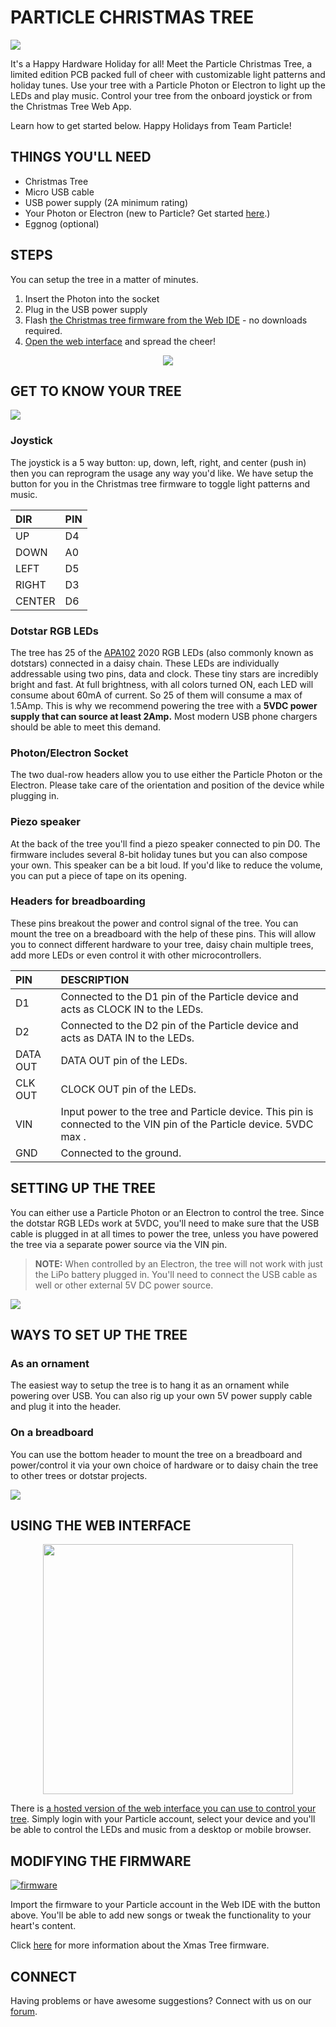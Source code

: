 # PARTICLE CHRISTMAS TREE

![](/hardware/images/header.jpg)

It's a Happy Hardware Holiday for all! Meet the Particle Christmas Tree, a limited edition PCB packed full of cheer with customizable light patterns and holiday tunes. Use your tree with a Particle Photon or Electron to light up the LEDs and play music. Control your tree from the onboard joystick or from the Christmas Tree Web App.

Learn how to get started below. Happy Holidays from Team Particle!

## THINGS YOU'LL NEED
 - Christmas Tree
 - Micro USB cable
 - USB power supply (2A minimum rating)
 - Your Photon or Electron (new to Particle? Get started [here](https://docs.particle.io/guide/getting-started).)
 - Eggnog (optional)

## STEPS 

You can setup the tree in a matter of minutes.

1. Insert the Photon into the socket
1. Plug in the USB power supply
1. Flash [the Christmas tree firmware from the Web IDE][Firmware shared app] - no downloads required.
1. [Open the web interface][Web interface] and spread the cheer!

[Firmware shared app]: https://go.particle.io/shared_apps/5a3f997de240b9471e001108
[Web interface]: https://spark.github.io/xmastree

<p align="center">
<img src="/hardware/images/steps-all.png">
</p>

## GET TO KNOW YOUR TREE

![](/hardware/images/description.png)

### Joystick

The joystick is a 5 way button: up, down, left, right, and center (push in) then you can reprogram the usage any way you'd like. We have setup the button for you in the Christmas tree firmware to toggle light patterns and music.

|DIR   | PIN |
|:---  |:--- |
|UP    |D4| 
|DOWN  |A0|
|LEFT  |D5|
|RIGHT |D3|
|CENTER|D6|

### Dotstar RGB LEDs

The tree has 25 of the [APA102](http://www.led-color.com/upload/201604/APA102-2020%20SMD%20LED.pdf) 2020 RGB LEDs (also commonly known as dotstars) connected in a daisy chain. These LEDs are individually addressable using two pins, data and clock. These tiny stars are incredibly bright and fast. At full brightness, with all colors turned ON, each LED will consume about 60mA of current. So 25 of them will consume a max of 1.5Amp. This is why we recommend powering the tree with a **5VDC power supply that can source at least 2Amp.** Most modern USB phone chargers should be able to meet this demand.

### Photon/Electron Socket

The two dual-row headers allow you to use either the Particle Photon or the Electron. Please take care of the orientation and position of the device while plugging in.

### Piezo speaker

At the back of the tree you'll find a piezo speaker connected to pin D0. The firmware includes several 8-bit holiday tunes but you can also compose your own. This speaker can be a bit loud. If you'd like to reduce the volume, you can put a piece of tape on its opening.

### Headers for breadboarding

These pins breakout the power and control signal of the tree. You can mount the tree on a breadboard with the help of these pins. This will allow you to connect different hardware to your tree, daisy chain multiple trees, add more LEDs or even control it with other microcontrollers.


|PIN     |DESCRIPTION|
|:-------|:----------|
|D1      | Connected to the D1 pin of the Particle device and acts as CLOCK IN to the LEDs.|
|D2      | Connected to the D2 pin of the Particle device and acts as DATA IN to the LEDs.|
|DATA OUT| DATA OUT pin of the LEDs.|
|CLK OUT | CLOCK OUT pin of the LEDs.|
|VIN     | Input power to the tree and Particle device. This pin is connected to the VIN pin of the Particle device. 5VDC max .|
|GND     | Connected to the ground.|

## SETTING UP THE TREE 

You can either use a Particle Photon or an Electron to control the tree. Since the dotstar RGB LEDs work at 5VDC, you'll need to make sure that the USB cable is plugged in at all times to power the tree, unless you have powered the tree via a separate power source via the VIN pin.

> **NOTE:** When controlled by an Electron, the tree will not work with just the LiPo battery plugged in. You'll need to connect the USB cable as well or other external 5V DC power source.

![](/hardware/images/tree-plugged.png)

## WAYS TO SET UP THE TREE

### As an ornament

The easiest way to setup the tree is to hang it as an ornament while powering over USB. You can also rig up your own 5V power supply cable and plug it into the header.


### On a breadboard

You can use the bottom header to mount the tree on a breadboard and power/control it via your own choice of hardware or to daisy chain the tree to other trees or dotstar projects.

![](/hardware/images/bb.png)

## USING THE WEB INTERFACE

<p align="center">
<a href="https://spark.github.io/xmastree" target="_blank">
<img src="/hardware/images/webinterface_preview.png" width=400>
</a></p>

There is [a hosted version of the web interface you can use to control your tree][Web interface]. Simply login with your Particle account, select your device and you'll be able to control the LEDs and music from a desktop or mobile browser.

## MODIFYING THE FIRMWARE

[![firmware](https://img.shields.io/badge/Particle%20Shared%20App-XMASTREE-blue.svg?style=for-the-badge&colorA=00aedf&colorB=555555)][Firmware shared app]

Import the firmware to your Particle account in the Web IDE with the button above. You'll be
able to add new songs or tweak the functionality to your heart's
content.

Click [here](FIRMWARE.md) for more information about the Xmas Tree firmware.

## CONNECT

Having problems or have awesome suggestions? Connect with us on our [forum](https://community.particle.io/).
